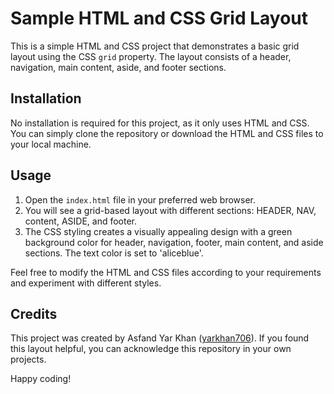 # Sample HTML and CSS Grid Layout

This is a simple HTML and CSS project that demonstrates a basic grid layout using the CSS `grid` property. The layout consists of a header, navigation, main content, aside, and footer sections.


## Installation

No installation is required for this project, as it only uses HTML and CSS. You can simply clone the repository or download the HTML and CSS files to your local machine.

## Usage

1. Open the `index.html` file in your preferred web browser.
2. You will see a grid-based layout with different sections: HEADER, NAV, content, ASIDE, and footer.
3. The CSS styling creates a visually appealing design with a green background color for header, navigation, footer, main content, and aside sections. The text color is set to 'aliceblue'.

Feel free to modify the HTML and CSS files according to your requirements and experiment with different styles.

## Credits

This project was created by Asfand Yar Khan ([yarkhan706](https://www.github.com/yarkhan706)). If you found this layout helpful, you can acknowledge this repository in your own projects.

Happy coding!
